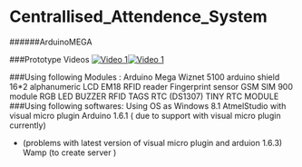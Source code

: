 # Centrallised_Attendence_System 
######ArduinoMEGA

###Prototype Videos
[![Video 1](http://img.youtube.com/vi/cUeR4WV6N3Y/0.jpg)](http://www.youtube.com/watch?v=cUeR4WV6N3Y)[![Video 1](http://img.youtube.com/vi/yT9sfJU_AW4/0.jpg)](http://www.youtube.com/watch?v=yT9sfJU_AW4)

###Using  following Modules : 
  Arduino  Mega
  Wiznet 5100 arduino shield
  16*2 alphanumeric LCD 
  EM18 RFID reader
  Fingerprint sensor
  GSM SIM 900 module
  RGB LED
  BUZZER
  RFID TAGS
  RTC (DS1307) TINY RTC MODULE
###Using  following softwares:
  Using OS as Windows 8.1
  AtmelStudio with visual micro plugin
  Arduino 1.6.1 ( due to support with visual micro plugin currently)
* (problems  with  latest version of visual micro plugin and arduion 1.6.3)
Wamp (to create server )
